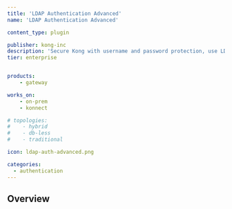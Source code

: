 ```yaml
---
title: 'LDAP Authentication Advanced'
name: 'LDAP Authentication Advanced'

content_type: plugin

publisher: kong-inc
description: 'Secure Kong with username and password protection, use LDAP search and service directory mapping'
tier: enterprise


products:
    - gateway

works_on:
    - on-prem
    - konnect

# topologies:
#    - hybrid
#    - db-less
#    - traditional

icon: ldap-auth-advanced.png

categories:
  - authentication
---
```


## Overview
